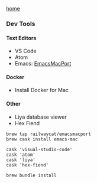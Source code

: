 [home](index.md)

### Dev Tools

#### Text Editors
- VS Code
- Atom
- Emacs: [EmacsMacPort](https://github.com/railwaycat/homebrew-emacsmacport)

#### Docker
- Install Docker for Mac

#### Other
- Liya database viewer
- Hex Fiend

```
brew tap railwaycat/emacsmacport
brew cask install emacs-mac
```

```
cask 'visual-studio-code'
cask 'atom'
cask 'liya'
cask 'hex-fiend'
```

```
brew bundle install
```
